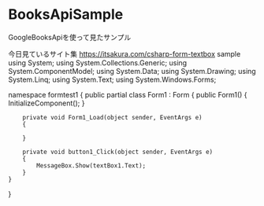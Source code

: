 # BooksApiSample
GoogleBooksApiを使って見たサンプル

今日見ているサイト集
https://itsakura.com/csharp-form-textbox
sample
using System;
using System.Collections.Generic;
using System.ComponentModel;
using System.Data;
using System.Drawing;
using System.Linq;
using System.Text;
using System.Windows.Forms;

namespace formtest1
{
    public partial class Form1 : Form
    {
        public Form1()
        {
            InitializeComponent();
        }

        private void Form1_Load(object sender, EventArgs e)
        {

        }

        private void button1_Click(object sender, EventArgs e)
        {
            MessageBox.Show(textBox1.Text);
        }
    }
}



